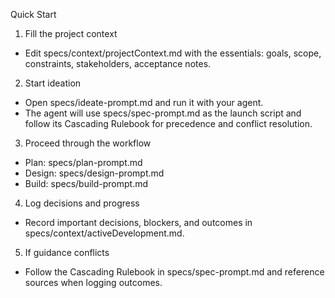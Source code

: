 Quick Start

1) Fill the project context
- Edit specs/context/projectContext.md with the essentials: goals, scope, constraints, stakeholders, acceptance notes.

2) Start ideation
- Open specs/ideate-prompt.md and run it with your agent.
- The agent will use specs/spec-prompt.md as the launch script and follow its Cascading Rulebook for precedence and conflict resolution.

3) Proceed through the workflow
- Plan: specs/plan-prompt.md
- Design: specs/design-prompt.md
- Build: specs/build-prompt.md

4) Log decisions and progress
- Record important decisions, blockers, and outcomes in specs/context/activeDevelopment.md.

5) If guidance conflicts
- Follow the Cascading Rulebook in specs/spec-prompt.md and reference sources when logging outcomes.
